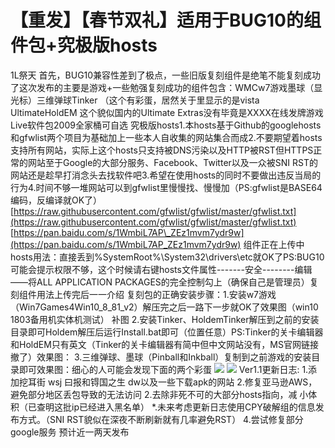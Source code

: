 # 【重发】【春节双礼】适用于BUG10的组件包+究极版hosts

1L祭天 首先，BUG10兼容性差到了极点，一些旧版复刻组件是绝笔不能复刻成功了这次发布的主要是游戏+一些勉强复刻成功的组件包含：WMCw7游戏墨球（显光标）三维弹球Tinker （这个有彩蛋，居然关于里显示的是vista UltimateHoldEM 这个貌似国内的Ultimate Extras没有毕竟是XXXX在线发牌游戏Live软件包2009全家桶可自选 究极版hosts1.本hosts基于Github的googlehosts和gfwlist两个项目为基础加上一些本人自收集的网站集合而成2.不要期望着hosts支持所有网站，实际上这个hosts只支持被DNS污染以及HTTP被RST但HTTPS正常的网站至于Google的大部分服务、Facebook、Twitter以及一众被SNI RST的网站还是趁早打消念头去找软件吧3.希望在使用hosts的同时不要做出违反当局的行为4.时间不够一堆网站可以到gfwlist里慢慢找、慢慢加（PS:gfwlist是BASE64编码，反编译就OK了）[https://raw.githubusercontent.com/gfwlist/gfwlist/master/gfwlist.txt](https://raw.githubusercontent.com/gfwlist/gfwlist/master/gfwlist.txt) [https://pan.baidu.com/s/1WmbiL7AP\_ZEz1mvm7ydr9w](https://pan.baidu.com/s/1WmbiL7AP_ZEz1mvm7ydr9w) 组件正在上传中hosts用法：直接丢到%SystemRoot%\System32\drivers\etc就OK了PS:BUG10可能会提示权限不够，这个时候请右键hosts文件属性-------安全--------编辑——将ALL APPLICATION PACKAGES的完全控制勾上（确保自己是管理员）复刻组件用法上传完后一一介绍 复刻包的正确安装步骤：1.安装w7游戏（Win7Games4Win10\_8\_81\_v2）解压完之后一路下一步就OK了效果图（win10 1803备用机实体机测试） 补图 2.安装Tinker、HoldemTinker解压到之前的安装目录即可Holdem解压后运行Install.bat即可（位置任意）PS:Tinker的关卡编辑器和HoldEM只有英文（Tinker的关卡编辑器有简中但中文网站没有，MS官网链接撤了）效果图： 3.三维弹球、墨球（Pinball和Inkball）复制到之前游戏的安装目录即可效果图：细心的人可能会发现下面的两个彩蛋 ![](https://github.com/Ishook/wvbArchive/tree/69b9bec672a5210da6a022e943e36eb1be65e93f/3.WMC具体参考http:/tieba.baidu.com/p) ![](https://github.com/Ishook/wvbArchive/tree/69b9bec672a5210da6a022e943e36eb1be65e93f/其实我觉得最难攻关的三关就是这三关：1.游戏其实难度最大的就是w7游戏，毕竟改的费神的多，后来还是借用的http:/www.winaero.com的老外作品，还是感谢了。最棘手的是Tinker，主要还是难在验证部分，w7实测直接vista兼容性ok，但bug10水土不服啊，直接提示软件只能在vista%20ultimate运行，后来翻游戏破解方面的资料的时候偶然想到NOP指令（16进制下找出验证部分并改为0x90，毕竟是离线游戏又不和游戏平台沾边当然容易一点）成功解决验证。最难找的是墨球和Holdem，后来我花了5毛远景代下（原版容易提取，但修改版难找，用不知道怎么修改）+google) Ver1.1更新日志: 1.添加挖耳街 wsj 曰报和锝国之生 dw以及一些下载apk的网站 2.修复亚马逊AWS，避免部分地区丢包导致的无法访问 2.去除非死不可的大部分hosts指向，减 小体积（已查明这批ip已经进入黑名单） \*.未来考虑更新日志使用CPY破解组的信息发布方式。（SNI RST貌似在深夜不断刷新就有几率避免RST） 4.尝试修复部分google服务 预计近一两天发布

